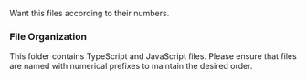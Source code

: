 Want this files according to their numbers.

### File Organization

This folder contains TypeScript and JavaScript files. Please ensure that files are named with numerical prefixes to maintain the desired order.
